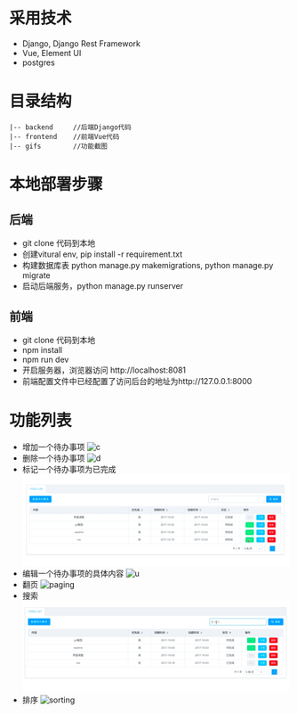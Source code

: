 # 采用技术 #

* Django, Django Rest Framework
* Vue, Element UI
* postgres


# 目录结构 #

	|-- backend     //后端Django代码
	|-- frontend    //前端Vue代码 
    |-- gifs        //功能截图 
    
    
# 本地部署步骤 #

## 后端 ##

* git clone 代码到本地
* 创建vitural env, pip install -r requirement.txt
* 构建数据库表 python manage.py makemigrations,
python manage.py migrate
* 启动后端服务，python manage.py runserver

## 前端 ##

* git clone 代码到本地
* npm install
* npm run dev
* 开启服务器，浏览器访问 http://localhost:8081
* 前端配置文件中已经配置了访问后台的地址为http://127.0.0.1:8000

# 功能列表 #

* 增加一个待办事项
![c](https://github.com/jasonpanacea/prework/blob/master/gifs/create.gif)
* 删除一个待办事项
![d](https://github.com/jasonpanacea/prework/blob/master/gifs/delete.gif)
* 标记一个待办事项为已完成
![f](https://github.com/jasonpanacea/prework/blob/master/gifs/finish.gif)
* 编辑一个待办事项的具体内容
![u](https://github.com/jasonpanacea/prework/blob/master/gifs/update.gif)
* 翻页
![paging](https://github.com/jasonpanacea/prework/blob/master/gifs/paging.gif)
* 搜索
![search](https://github.com/jasonpanacea/prework/blob/master/gifs/search.gif)
* 排序
![sorting](https://github.com/jasonpanacea/prework/blob/master/gifs/sort.gif)
